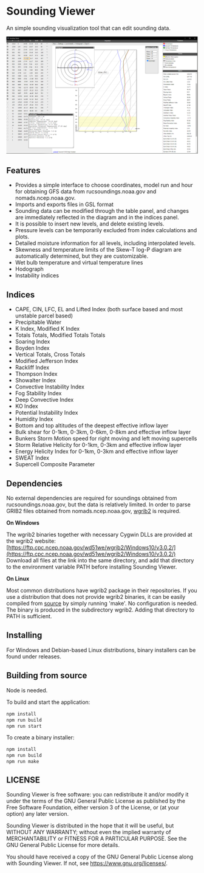 # Sounding Viewer

An simple sounding visualization tool that can edit sounding data.

<img src="./resources/app.png" width="800px">

## Features
+ Provides a simple interface to choose coordinates, model run and hour for obtaining GFS data from rucsoundings.noaa.gov and nomads.ncep.noaa.gov.
+ Imports and exports files in GSL format
+ Sounding data can be modified through the table panel, and changes are immediately reflected in the diagram and in the indices panel.
+ It is possible to insert new levels, and delete existing levels.
+ Pressure levels can be temporarily excluded from index calculations and plots.
+ Detailed moisture information for all levels, including interpolated levels.
+ Skewness and temperature limits of the Skew-T log-P diagram are automatically determined, but they are customizable.
+ Wet bulb temperature and virtual temperature lines
+ Hodograph
+ Instability indices

## Indices

+ CAPE, CIN, LFC, EL and Lifted Index (both surface based and most unstable parcel based)
+ Precipitable Water
+ K Index, Modified K Index
+ Totals Totals, Modified Totals Totals
+ Soaring Index
+ Boyden Index
+ Vertical Totals, Cross Totals
+ Modified Jefferson Index
+ Rackliff Index
+ Thompson Index
+ Showalter Index
+ Convective Instability Index
+ Fog Stability Index
+ Deep Convective Index
+ KO Index
+ Potential Instability Index
+ Humidity Index
+ Bottom and top altitudes of the deepest effective inflow layer
+ Bulk shear for 0-1km, 0-3km, 0-6km, 0-8km and effective inflow layer
+ Bunkers Storm Motion speed for right moving and left moving supercells
+ Storm Relative Helicity for 0-1km, 0-3km and effective inflow layer
+ Energy Helicity Index for 0-1km, 0-3km and effective inflow layer
+ SWEAT Index
+ Supercell Composite Parameter

## Dependencies

No external dependencies are required for soundings obtained from rucsoundings.noaa.gov, but the data is relatively limited. In order to parse GRIB2 files obtained from nomads.ncep.noaa.gov, [wgrib2](https://www.cpc.ncep.noaa.gov/products/wesley/wgrib2/) is required.

**On Windows**

The wgrib2 binaries together with necessary Cygwin DLLs are provided at the wgrib2 website: [https://ftp.cpc.ncep.noaa.gov/wd51we/wgrib2/Windows10/v3.0.2/](https://ftp.cpc.ncep.noaa.gov/wd51we/wgrib2/Windows10/v3.0.2/) Download all files at the link into the same directory, and add that directory to the environment variable PATH before installing Sounding Viewer.

**On Linux**

Most common distributions have wgrib2 package in their repositories. If you use a distribution that does not provide wgrib2 binaries, it can be easily compiled from [source](https://www.ftp.cpc.ncep.noaa.gov/wd51we/wgrib2/) by simply running 'make'. No configuration is needed. The binary is produced in the subdirectory wgrib2. Adding that directory to PATH is sufficient.

## Installing

For Windows and Debian-based Linux distributions, binary installers can be found under releases.

## Building from source ##

Node is needed.

To build and start the application:
```console
npm install
npm run build
npm run start
```

To create a binary installer:
```console
npm install
npm run build
npm run make
```

## LICENSE

Sounding Viewer is free software: you can redistribute it and/or modify
it under the terms of the GNU General Public License as published by
the Free Software Foundation, either version 3 of the License, or
(at your option) any later version.

Sounding Viewer is distributed in the hope that it will be useful, but WITHOUT
ANY WARRANTY; without even the implied warranty of MERCHANTABILITY or
FITNESS FOR A PARTICULAR PURPOSE. See the GNU General Public License
for more details.

You should have received a copy of the GNU General Public License along
with Sounding Viewer. If not, see <https://www.gnu.org/licenses/>.
